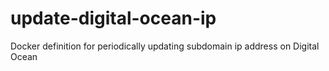 # update-digital-ocean-ip
Docker definition for periodically updating subdomain ip address on Digital Ocean
